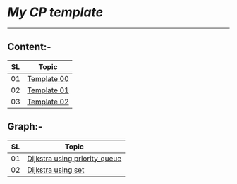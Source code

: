 # _**My CP template**_
---
## Content:-
|SL|Topic|
|---|---|
|01|[Template 00](https://github.com/zaman-37/my-cp-template/blob/main/code/cp_template00.cpp "template")|
|02|[Template 01](https://github.com/zaman-37/my-cp-template/blob/main/code/cp_template01.cpp "template")|
|03|[Template 02](https://github.com/zaman-37/my-cp-template/blob/main/code/cp_template02.cpp "template")|

## Graph:-
|SL|Topic|
|---|---|
|01|[Dijkstra using priority_queue](https://github.com/zaman-37/my-cp-template/blob/main/code/dijkstra_implementatipn_using_priority_queue.cpp "dijkstra")|
|02|[Dijkstra using set](https://github.com/zaman-37/my-cp-template/blob/main/code/dijkstra_implementatipn_using_set.cpp "dijkstra")|
